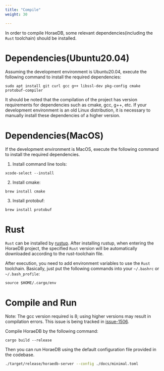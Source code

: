 ```yaml
---
title: "Compile"
weight: 30

---
```


In order to compile HoraeDB, some relevant dependencies(including the `Rust` toolchain) should be installed.

# Dependencies(Ubuntu20.04)
Assuming the development environment is Ubuntu20.04, execute the following command to install the required dependencies:

```shell
sudo apt install git curl gcc g++ libssl-dev pkg-config cmake protobuf-compiler
```

It should be noted that the compilation of the project has version requirements for dependencies such as cmake, gcc, g++, etc. If your development environment is an old Linux distribution, it is necessary to manually install these dependencies of a higher version.

# Dependencies(MacOS)

If the development environment is MacOS, execute the following command to install the required dependencies.

1. Install command line tools:

```shell
xcode-select --install
```

2. Install cmake:

```shell
brew install cmake
```

3. Install protobuf:

```shell
brew install protobuf
```

# Rust

`Rust` can be installed by [rustup](https://rustup.rs/). After installing rustup, when entering the HoraeDB project, the specified `Rust` version will be automatically downloaded according to the rust-toolchain file.

After execution, you need to add environment variables to use the `Rust` toolchain. Basically, just put the following commands into your `~/.bashrc` or `~/.bash_profile`:

```shell
source $HOME/.cargo/env
```

# Compile and Run

Note: The gcc version required is 8; using higher versions may result in compilation errors. This issue is being tracked in [issue-1506](https://github.com/apache/incubator-horaedb/issues/1506).

Compile HoraeDB by the following command:

```
cargo build --release
```

Then you can run HoraeDB using the default configuration file provided in the codebase.

```bash
./target/release/horaedb-server --config ./docs/minimal.toml
```
